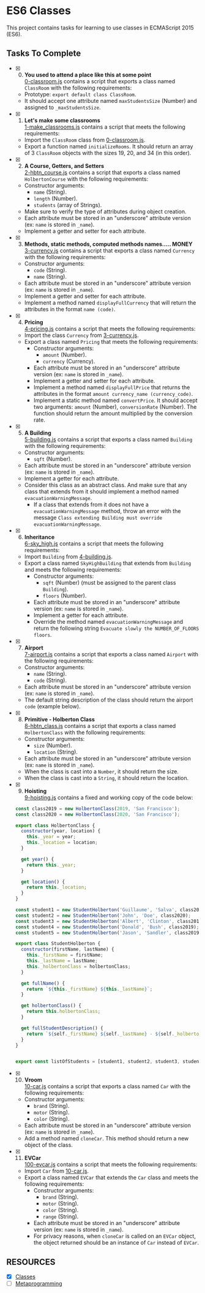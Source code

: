 # ES6 Classes

This project contains tasks for learning to use classes in ECMAScript 2015 (ES6).

## Tasks To Complete

+ [x] 0. **You used to attend a place like this at some point**<br/>[0-classroom.js](0-classroom.js) contains a script that exports a class named `ClassRoom` with the following requirements:
    + Prototype: `export default class ClassRoom`.
    + It should accept one attribute named `maxStudentsSize` (Number) and assigned to `_maxStudentsSize`.

+ [x] 1. **Let's make some classrooms**<br/>[1-make_classrooms.js](1-make_classrooms.js) contains a script that meets the following requirements:
    + Import the `ClassRoom` class from [0-classroom.js](0-classroom.js).
    + Export a function named `initializeRooms`. It should return an array of 3 `ClassRoom` objects with the sizes 19, 20, and 34 (in this order).

+ [x] 2. **A Course, Getters, and Setters**<br/>[2-hbtn_course.js](2-hbtn_course.js) contains a script that exports a class named `HolbertonCourse` with the following requirements:
    + Constructor arguments:
        + `name` (String).
        + `length` (Number).
        + `students` (array of Strings).
    + Make sure to verify the type of attributes during object creation.
    + Each attribute must be stored in an "underscore" attribute version (ex: `name` is stored in `_name`).
    + Implement a getter and setter for each attribute.

+ [x] 3. **Methods, static methods, computed methods names..... MONEY**<br/>[3-currency.js](3-currency.js) contains a script that exports a class named `Currency` with the following requirements:
    + Constructor arguments:
        + `code` (String).
        + `name` (String).
    + Each attribute must be stored in an "underscore" attribute version (ex: `name` is stored in `_name`).
    + Implement a getter and setter for each attribute.
    + Implement a method named `displayFullCurrency` that will return the attributes in the format `name (code)`.

+ [x] 4. **Pricing**<br/>[4-pricing.js](4-pricing.js) contains a script that meets the following requirements:
    + Import the class `Currency` from [3-currency.js](3-currency.js).
    + Export a class named `Pricing` that meets the following requirements:
        + Constructor arguments:
            + `amount` (Number).
            + `currency` (Currency).
        + Each attribute must be stored in an "underscore" attribute version (ex: `name` is stored in `_name`).
        + Implement a getter and setter for each attribute.
        + Implement a method named `displayFullPrice` that returns the attributes in the format `amount currency_name (currency_code)`.
        + Implement a static method named `convertPrice`. It should accept two arguments: `amount` (Number), `conversionRate` (Number). The function should return the amount multiplied by the conversion rate.

+ [x] 5. **A Building**<br/>[5-building.js](5-building.js) contains a script that exports a class named `Building` with the following requirements:
    + Constructor arguments:
        + `sqft` (Number).
    + Each attribute must be stored in an "underscore" attribute version (ex: `name` is stored in `_name`).
    + Implement a getter for each attribute.
    + Consider this class as an abstract class. And make sure that any class that extends from it should implement a method named `evacuationWarningMessage`.
        + If a class that extends from it does not have a `evacuationWarningMessage` method, throw an error with the message `Class extending Building must override evacuationWarningMessage`.

+ [x] 6. **Inheritance**<br/>[6-sky_high.js](6-sky_high.js) contains a script that meets the following requirements:
    + Import `Building` from [4-building.js](4-building.js).
    + Export a class named `SkyHighBuilding` that extends from `Building` and meets the following requirements:
        + Constructor arguments:
            + `sqft` (Number) (must be assigned to the parent class `Building`).
            + `floors` (Number).
        + Each attribute must be stored in an "underscore" attribute version (ex: `name` is stored in `_name`).
        + Implement a getter for each attribute.
        + Override the method named `evacuationWarningMessage` and return the following string `Evacuate slowly the NUMBER_OF_FLOORS floors`.

+ [x] 7. **Airport**<br/>[7-airport.js](7-airport.js) contains a script that exports a class named `Airport` with the following requirements:
    + Constructor arguments:
        + `name` (String).
        + `code` (String).
    + Each attribute must be stored in an "underscore" attribute version (ex: `name` is stored in `_name`).
    + The default string description of the class should return the airport `code` (example below).

+ [x] 8. **Primitive - Holberton Class**<br/>[8-hbtn_class.js](8-hbtn_class.js) contains a script that exports a class named `HolbertonClass` with the following requirements:
    + Constructor arguments:
        + `size` (Number).
        + `location` (String).
    + Each attribute must be stored in an "underscore" attribute version (ex: `name` is stored in `_name`).
    + When the class is cast into a `Number`, it should return the size.
    + When the class is cast into a `String`, it should return the location.

+ [x] 9. **Hoisting**<br/>[9-hoisting.js](9-hoisting.js) contains a fixed and working copy of the code below:
  ```js
  const class2019 = new HolbertonClass(2019, 'San Francisco');
  const class2020 = new HolbertonClass(2020, 'San Francisco');

  export class HolbertonClass {
    constructor(year, location) {
      this._year = year;
      this._location = location;
    }

    get year() {
      return this._year;
    }

    get location() {
      return this._location;
    }
  }

  const student1 = new StudentHolberton('Guillaume', 'Salva', class2020);
  const student2 = new StudentHolberton('John', 'Doe', class2020);
  const student3 = new StudentHolberton('Albert', 'Clinton', class2019);
  const student4 = new StudentHolberton('Donald', 'Bush', class2019);
  const student5 = new StudentHolberton('Jason', 'Sandler', class2019);

  export class StudentHolberton {
    constructor(firstName, lastName) {
      this._firstName = firstName;
      this._lastName = lastName;
      this._holbertonClass = holbertonClass;
    }

    get fullName() {
      return `${this._firstName} ${this._lastName}`;
    }

    get holbertonClass() {
      return this.holbertonClass;
    }

    get fullStudentDescription() {
      return `${self._firstName} ${self._lastName} - ${self._holbertonClass.year} - ${self._holbertonClass.location}`;
    }
  }


  export const listOfStudents = [student1, student2, student3, student4, student5];
  ```

+ [x] 10. **Vroom**<br/>[10-car.js](10-car.js) contains a script that exports a class named `Car` with the following requirements:
    + Constructor arguments:
        + `brand` (String).
        + `motor` (String).
        + `color` (String).
    + Each attribute must be stored in an "underscore" attribute version (ex: `name` is stored in `_name`).
    + Add a method named `cloneCar`. This method should return a new object of the class.

+ [x] 11. **EVCar**<br/>[100-evcar.js](100-evcar.js) contains a script that meets the following requirements:
    + Import `Car` from [10-car.js](10-car.js).
    + Export a class named `EVCar` that extends the `Car` class and meets the following requirements:
        + Constructor arguments:
            + `brand` (String).
            + `motor` (String).
            + `color` (String).
            + `range` (String).
        + Each attribute must be stored in an "underscore" attribute version (ex: `name` is stored in `_name`).
        + For privacy reasons, when `cloneCar` is called on an `EVCar` object, the object returned should be an instance of `Car` instead of `EVCar`.

## RESOURCES
+ [x] [Classes](https://intranet.alxswe.com/rltoken/ke2dSL31JbpAUBW0qWE9WA)
+ [ ] [Metaprogramming](https://intranet.alxswe.com/rltoken/6OgF5QGbYclp_cwATfq-0g)